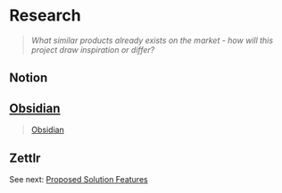 # Research
> *What similar products already exists on the market - how will this project draw inspiration or differ?*

## Notion


## [Obsidian](https://obsidian.md/)
> [Obsidian](https://obsidian.md/)

## Zettlr


See next: [Proposed Solution Features](1.5-proposed_solution_features.md)
